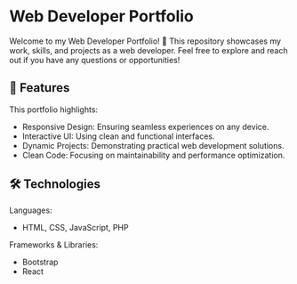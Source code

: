 # Web Developer Portfolio

Welcome to my Web Developer Portfolio! 🎉 This repository showcases my work, skills, and projects as a web developer. Feel free to explore and reach out if you have any questions or opportunities!

## 🚀 Features

This portfolio highlights:

- Responsive Design: Ensuring seamless experiences on any device.
- Interactive UI: Using clean and functional interfaces.
- Dynamic Projects: Demonstrating practical web development solutions.
- Clean Code: Focusing on maintainability and performance optimization.

## 🛠️ Technologies

Languages:
- HTML, CSS, JavaScript, PHP

Frameworks & Libraries:
- Bootstrap
- React
